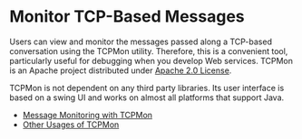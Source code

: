 # Monitor TCP-Based Messages

Users can view and monitor the messages passed along a TCP-based
conversation using the TCPMon utility. Therefore, this is a convenient
tool, particularly useful for debugging when you develop Web
services. TCPMon is an Apache project distributed under [Apache 2.0
License](http://www.apache.org/licenses/LICENSE-2.0.html).

TCPMon is not dependent on any third party libraries. Its user interface
is based on a swing UI and works on almost all platforms that support
Java.

-   [Message Monitoring with TCPMon](../../../deploy/monitor/message-monitoring-with-tcpmon)
-   [Other Usages of TCPMon](../../../deploy/monitor/other-usages-of-tcpmon)

